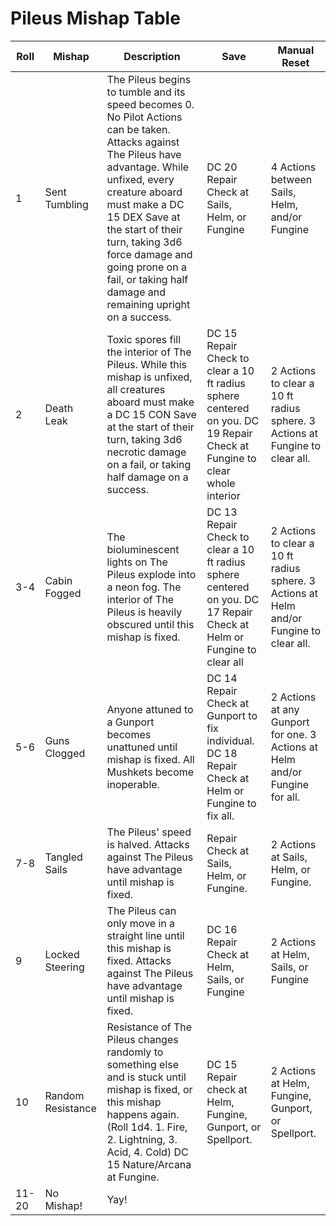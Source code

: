 # Pileus Mishap Table

| Roll  | Mishap            | Description                                                                                                                                                                                                                                                                                                                              | Save                                                                                                                     | Manual Reset                                                                             |
| ----- | ----------------- | ---------------------------------------------------------------------------------------------------------------------------------------------------------------------------------------------------------------------------------------------------------------------------------------------------------------------------------------- | ------------------------------------------------------------------------------------------------------------------------ | ---------------------------------------------------------------------------------------- |
| 1     | Sent Tumbling     | The Pileus begins to tumble and its speed becomes 0. No Pilot Actions can be taken.  Attacks against The Pileus have advantage. While unfixed, every creature aboard must make a DC 15 DEX Save at the start of their turn, taking 3d6 force damage and going prone on a fail, or taking half damage and remaining upright on a success. | DC 20 Repair Check at Sails, Helm, or Fungine                                                                            | 4 Actions between Sails, Helm, and/or Fungine                                            |
| 2     | Death Leak        | Toxic spores fill the interior of The Pileus. While this mishap is unfixed, all creatures aboard must make a DC 15 CON Save at the start of their turn, taking 3d6 necrotic damage on a fail, or taking half damage on a success.                                                                                                        | DC 15 Repair Check to clear a 10 ft radius sphere centered on you. DC 19 Repair Check at Fungine to clear whole interior | 2 Actions to clear a 10 ft radius sphere. 3 Actions at Fungine to clear all.             |
| 3-4   | Cabin Fogged      | The bioluminescent lights on The Pileus explode into a neon fog. The interior of The Pileus is heavily obscured until this mishap is fixed.                                                                                                                                                                                              | DC 13 Repair Check to clear a 10 ft radius sphere centered on you. DC 17 Repair Check at Helm or Fungine to clear all    | 2 Actions to clear a 10 ft radius sphere. 3 Actions at Helm and/or Fungine to clear all. |
| 5-6   | Guns Clogged      | Anyone attuned to a Gunport becomes unattuned until mishap is fixed. All Mushkets become inoperable.                                                                                                                                                                                                                                     | DC 14 Repair Check at Gunport to fix individual. DC 18 Repair Check at Helm or Fungine to fix all.                       | 2 Actions at any Gunport for one. 3 Actions at Helm and/or Fungine for all.              |
| 7-8   | Tangled Sails     | The Pileus' speed is halved. Attacks against The Pileus have advantage until mishap is fixed.                                                                                                                                                                                                                                            | Repair Check at Sails, Helm, or Fungine.                                                                                 | 2 Actions at Sails, Helm, or Fungine.                                                    |
| 9     | Locked Steering   | The Pileus can only move in a straight line until this mishap is fixed. Attacks against The Pileus have advantage until mishap is fixed.                                                                                                                                                                                                 | DC 16 Repair Check at Helm, Sails, or Fungine                                                                            | 2 Actions at Helm, Sails, or Fungine                                                     |
| 10    | Random Resistance | Resistance of The Pileus changes randomly to something else and is stuck until mishap is fixed, or this mishap happens again. (Roll 1d4. 1. Fire, 2. Lightning, 3. Acid, 4. Cold) DC 15 Nature/Arcana at Fungine.                                                                                                                        | DC 15 Repair check at Helm, Fungine, Gunport, or Spellport.                                                              | 2 Actions at Helm, Fungine, Gunport, or Spellport.                                       |
| 11-20 | No Mishap!        | Yay!                                                                                                                                                                                                                                                                                                                                     |                                                                                                                          |                                                                                          |  |
